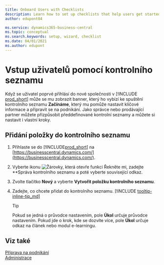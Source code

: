 ```yaml
---
title: Onboard Users with Checklists
description: Learn how to set up checklists that help users get started in Business Central.
author: edupont04

ms.service: dynamics365-business-central
ms.topic: conceptual
ms.search.keywords: setup, wizard, checklist
ms.date: 04/01/2021
ms.author: edupont
---
```

# Vstup uživatelů pomocí kontrolního seznamu

Když se uživatel poprvé přihlásí do nové společnosti v [!INCLUDE [prod_short](includes/prod_short.md)] může se mu zobrazit banner, který ho vybízí ke spuštění kontrolního seznamu **Začínáme**, který mu pomůže nastavit klíčové informace a připravit se na podnikání. Jako správce nebo prodávající partner můžete přizpůsobit předdefinované kontrolní seznamy a můžete si nastavit i vlastní kroky.

## Přidání položky do kontrolního seznamu

1. Přihlaste se do [!INCLUDE[prod_short](includes/prod_short.md)] na [https://businesscentral.dynamics.com/](https://businesscentral.dynamics.com/).

2. Vyberte ikonu ![Žárovky, která otevře funkci Řekněte mi](media/ui-search/search_small.png "Řekněte mi, co chcete dělat"), zadejte **Správa kontrolního seznamu<x5/> a poté vyberte související odkaz.

3. Zvolte tlačítko **Nový** a vyberte **Vytvořit položku kontrolního seznamu**.

4. Zadejte, co chcete přidat do kontrolního seznamu. [!INCLUDE [tooltip-inline-tip_md](includes/tooltip-inline-tip_md.md)]

   > [!TIP]
   > Pokud se jedná o průvodce nastavením, pole **Úkol** určuje průvodce nastavením. Pokud jde o krok, kde se dozvíte více, pole **Úkol** určuje odkaz na článek nebo modul e-learningu.

## Viz také

[Příprava na podnikání](ui-get-ready-business.md)  
[Administrace](admin-setup-and-administration.md)

